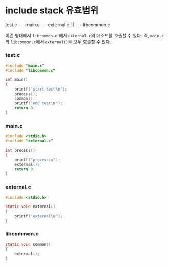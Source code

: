 # include stack 유효범위

test.c --- main.c  --- external.c
       |
       |
       --- libcommon.c


이런 형태에서 `libcommon.c` 에서 `external.c`의 메소드를 호출할 수 있다.
즉, `main.c`와 `libcommon.c`에서 `external()`을 모두 호출할 수 있다.


### test.c

```c
#include "main.c"
#include "libcommon.c"

int main()
{
	printf("start test\n");
	process();
	common();
	printf("end test\n");
	return 0;
}
```


### main.c

```c
#include <stdio.h>
#include "external.c"

int process()
{
	printf("process\n");
	external();
	return 0;
}
```


### external.c

```c
#include <stdio.h>

static void external()
{
	printf("external\n");
}
```


### libcommon.c

```c
static void common()
{
	external();
}
```

